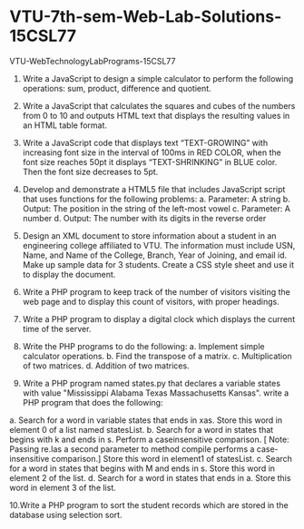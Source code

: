 # VTU-7th-sem-Web-Lab-Solutions-15CSL77
VTU-WebTechnologyLabPrograms-15CSL77

1. Write a JavaScript to design a simple calculator to perform the following operations: sum, product, difference and quotient.

2. Write a JavaScript that calculates the squares and cubes of the numbers from 0 to 10 and outputs HTML text that displays the           resulting values in an HTML table format.

3. Write a JavaScript code that displays text “TEXT-GROWING” with increasing font size in the interval of 100ms in RED COLOR, when the font size reaches 50pt it displays “TEXT-SHRINKING” in BLUE color. Then the font size decreases to 5pt.

4. Develop and demonstrate 
a HTML5 file that includes JavaScript script that uses functions for the following problems: 
a. Parameter: A string 
b. Output: The position in the string of the left-most vowel 
c. Parameter: A number 
d. Output: The number with its digits in the reverse order

5. Design an XML document to store information about a student in an engineering college affiliated to VTU. The information must include USN, Name, and Name of the College, Branch, Year of Joining, and email id. Make up sample data for 3 students. Create a CSS style sheet and use it to display the document.

6. Write a PHP program to keep track of the number of visitors visiting the web page and to display this count of visitors, with proper headings.

7. Write a PHP program to display a digital clock which displays the current time of the server.

8. Write the PHP programs to do the following: 
a. Implement simple calculator operations. 
b. Find the transpose of a matrix. 
c. Multiplication of two matrices. 
d. Addition of two matrices.

9. Write a PHP program named states.py that declares a variable states with value "Mississippi Alabama Texas Massachusetts Kansas". write a PHP program that does the following: 

a. Search for a word in variable states that ends in xas. Store this word in element 0 of a list named statesList. 
b. Search for a word in states that begins with k and ends in s. Perform a caseinsensitive comparison. [
Note: Passing re.Ias a second parameter to method compile performs a case-insensitive comparison.] 
Store this word in element1 of statesList. 
c. Search for a word in states that begins with M and ends in s. Store this word in element 2 of the list. 
d. Search for a word in states that ends in a. Store this word in element 3 of the list.

10.Write a PHP program to sort the student records which are stored in the database using selection sort.
